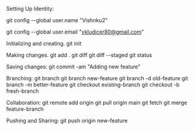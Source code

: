 Setting Up Identity:

git config --global user.name "Vishnku2"

git config --global user.email "vkludicer80@gmail.com"


Initializing and creating.
git init


Making changes.
git add .
git diff 
git diff --staged
git status

Saving changes:
git commit -am "Adding new feature"


Branching:
git branch
git branch new-feature
git branch -d old-feature
git branch -m better-feature
git checkout existing-branch
git checkout -b fresh-branch




Collaboration:
git remote add origin <remote-url>
git pull origin main
git fetch
git merge feature-branch



Pushing and Sharing:
git push origin new-feature


